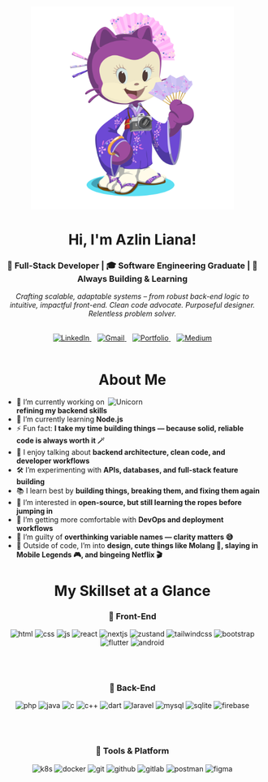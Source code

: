<!--- Intro -->
<div align="center">
  <img src="octocat.png" height="400">
  
  <h1>Hi, I'm Azlin Liana!</h1>
  
  <h3>🚀 Full-Stack Developer | 🎓 Software Engineering Graduate | 🌱 Always Building & Learning</h3>

  <p>    
    <i>Crafting scalable, adaptable systems – from robust back-end logic to intuitive, impactful front-end. Clean code advocate. Purposeful designer. Relentless problem solver.</i>
  </p>
</div>

<br>

<!--- Contact -->
<div align="center">
  <a href="https://www.linkedin.com/in/azlinliana/" target="_blank" rel="noopener noreferrer">
    <img src="https://cdn.worldvectorlogo.com/logos/linkedin-icon-1.svg" alt="LinkedIn" height="30" width="30">
  </a>
  &nbsp;&nbsp;

  <a href="mailto:azlinliana.adlan@gmail.com" target="_blank" rel="noopener noreferrer">
    <img src="https://cdn.worldvectorlogo.com/logos/gmail-3.svg" alt="Gmail" height="30" width="30">
  </a>
  &nbsp;&nbsp;

  <a href="https://your-portfolio-link.com" target="_blank" rel="noopener noreferrer">
    <img src="https://cdn.worldvectorlogo.com/logos/quickwebdesignus.svg" alt="Portfolio" height="30" width="30">
  </a>
  &nbsp;&nbsp;

  <a href="https://medium.com/@azlinliana" target="_blank" rel="noopener noreferrer">
    <img src="https://cdn.worldvectorlogo.com/logos/medium-4.svg" alt="Medium" height="30" width="30">
  </a>
</div>

<br>

<!--- About -->
<div>
  <h1 align="center">About Me</h1>

  <img align="right" width="300px" alt="Unicorn" src="https://media.giphy.com/media/3ohs4BSacFKI7A717y/giphy.gif">

  <ul>
    <li>🔭 I’m currently working on <strong>refining my backend skills</strong></li>
    <li>🌱 I’m currently learning <strong>Node.js</strong></li>
    <li>⚡ Fun fact: <strong>I take my time building things — because solid, reliable code is always worth it 🪄</strong></li>
    <li>💬 I enjoy talking about <strong>backend architecture, clean code, and developer workflows</strong></li>
    <li>🛠️ I’m experimenting with <strong>APIs, databases, and full-stack feature building</strong></li>
    <li>📚 I learn best by <strong>building things, breaking them, and fixing them again</strong></li>
    <li>🎯 I’m interested in <strong>open-source, but still learning the ropes before jumping in</strong></li>
    <li>🚧 I’m getting more comfortable with <strong>DevOps and deployment workflows</strong></li>
    <li>📎 I’m guilty of <strong>overthinking variable names — clarity matters 😅</strong></li>
    <li>🎨 Outside of code, I’m into <strong>design, cute things like Molang 🐰, slaying in Mobile Legends 🎮, and bingeing Netflix 🎬</strong></li>
  </ul>
</div>

<!--- Tech -->
<div align="center">
  <h1>My Skillset at a Glance</h1>
  
  <h3>🎨 Front-End</h3>

  <img src="https://cdn.worldvectorlogo.com/logos/html-1.svg" alt="html" width="60" height="60"/>
  <img src="https://cdn.worldvectorlogo.com/logos/css-3.svg" alt="css" width="60" height="60"/>
  <img src="https://cdn.worldvectorlogo.com/logos/javascript-1.svg" alt="js" width="60" height="60"/>
  <img src="https://cdn.worldvectorlogo.com/logos/react-2.svg" alt="react" width="60" height="60"/>
  <img src="https://cdn.worldvectorlogo.com/logos/next-js.svg" alt="nextjs" width="60" height="60"/>
  <img src="https://user-images.githubusercontent.com/958486/218346783-72be5ae3-b953-4dd7-b239-788a882fdad6.svg" alt="zustand" width="60" height="60"/>
  <img src="https://cdn.worldvectorlogo.com/logos/tailwind-css-2.svg" alt="tailwindcss" width="60" height="60"/>
  <img src="https://cdn.worldvectorlogo.com/logos/bootstrap-5-1.svg" alt="bootstrap" width="60" height="60"/>
  <img src="https://cdn.worldvectorlogo.com/logos/flutter-logo.svg" alt="flutter" width="60" height="60"/>
  <img src="https://cdn.worldvectorlogo.com/logos/android-3.svg" alt="android" width="60" height="60"/>

  <br><br>
  
  <h3>🧩 Back-End</h3>
  
  <img src="https://cdn.worldvectorlogo.com/logos/php-6.svg" alt="php" width="60" height="60"/>
  <img src="https://cdn.worldvectorlogo.com/logos/java.svg" alt="java" width="60" height="60"/>
  <img src="https://cdn.worldvectorlogo.com/logos/c-1.svg" alt="c" width="60" height="60"/>
  <img src="https://cdn.worldvectorlogo.com/logos/c.svg" alt="c++" width="60" height="60"/>
  <img src="https://cdn.worldvectorlogo.com/logos/dart.svg" alt="dart" width="60" height="60"/>
  <img src="https://cdn.worldvectorlogo.com/logos/laravel-2.svg" alt="laravel" width="60" height="60"/>
  <img src="https://cdn.worldvectorlogo.com/logos/mysql-logo-pure.svg" alt="mysql" width="60" height="60"/>
  <img src="https://cdn.worldvectorlogo.com/logos/sqlite.svg" alt="sqlite" width="60" height="60"/>
  <img src="https://cdn.worldvectorlogo.com/logos/firebase-1.svg" alt="firebase" width="60" height="60"/>

  <br><br>
  
  <h3>🚀 Tools & Platform</h3>
  
  <img src="https://cdn.worldvectorlogo.com/logos/kubernets.svg" alt="k8s" width="60" height="60"/>
  <img src="https://cdn.worldvectorlogo.com/logos/docker-4.svg" alt="docker" width="60" height="60"/>
  <img src="https://cdn.worldvectorlogo.com/logos/git-icon.svg" alt="git" width="60" height="60"/>
  <img src="https://cdn.worldvectorlogo.com/logos/github-icon-2.svg" alt="github" width="60" height="60"/>
  <img src="https://cdn.worldvectorlogo.com/logos/gitlab-3.svg" alt="gitlab" width="60" height="60"/>
  <img src="https://cdn.worldvectorlogo.com/logos/postman.svg" alt="postman" width="60" height="60"/>
  <img src="https://cdn.worldvectorlogo.com/logos/figma-icon.svg" alt="figma" width="60" height="60"/>
</div>
